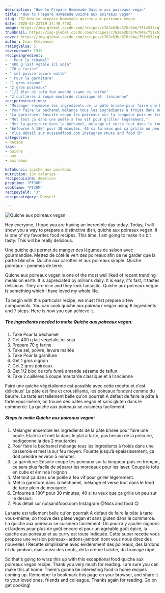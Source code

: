 ```yaml
---
description: "How to Prepare Homemade Quiche aux poireaux vegan"
title: "How to Prepare Homemade Quiche aux poireaux vegan"
slug: 752-how-to-prepare-homemade-quiche-aux-poireaux-vegan
date: 2020-05-23T19:14:40.740Z
image: https://img-global.cpcdn.com/recipes/c762e63bc676c94e/751x532cq70/quiche-aux-poireaux-vegan-photo-principale-de-la-recette.jpg
thumbnail: https://img-global.cpcdn.com/recipes/c762e63bc676c94e/751x532cq70/quiche-aux-poireaux-vegan-photo-principale-de-la-recette.jpg
cover: https://img-global.cpcdn.com/recipes/c762e63bc676c94e/751x532cq70/quiche-aux-poireaux-vegan-photo-principale-de-la-recette.jpg
author: Ivan Stevenson
ratingvalue: 5
reviewcount: 1919
recipeingredient:
- " Pour la bchamel"
- "400 g lait vgtale ici soja"
- "70 g farine"
- " sel poivre levure malte"
- " Pour la garniture"
- "1 gros oignon"
- "2 gros poireaux"
- "1/2 bloc de tofu fum amande ssame de taifun"
- "2 cuillères à soupe moutarde classique et  lancienne"
recipeinstructions:
- "Mélanger ensemble les ingrédients de la pâte brisée pour faire une boule. Etale la et met la dans le plat à tarte, pas besoin de la précuire, badigeonne la des 2 moutardes"
- "Pour faire la béchamel mélange tous les ingrédients à froids dans une casserole et met la sur feu moyen. Fouette jusqu’à épaississement, ça doit prendre environ 5 minutes."
- "La garniture: Ensuite coupe tes poireaux sur la longueur puis en tronçon, ce sera plus facile de séparer les morceaux pour les laver. Coupe le tofu en cube et émince l’oignon"
- "Met tout ça dans une poêle à feu vif pour griller légèrement."
- "Met la garniture dans la béchamel, mélange et verse tout dans le fond de tarte plein de moutarde."
- "Enfourne à 180° pour 30 minutes, 40 si tu veux que ça grille un peu sur le dessus."
- "Plus détail sur nutsandfood.com Instagram @Nuts and food 😊"
categories:
- Recipe
tags:
- quiche
- aux
- poireaux

katakunci: quiche aux poireaux 
nutrition: 134 calories
recipecuisine: American
preptime: "PT30M"
cooktime: "PT30M"
recipeyield: "3"
recipecategory: Dessert

---
```



![Quiche aux poireaux vegan](https://img-global.cpcdn.com/recipes/c762e63bc676c94e/751x532cq70/quiche-aux-poireaux-vegan-photo-principale-de-la-recette.jpg)

Hey everyone, I hope you are having an incredible day today. Today, I will show you a way to prepare a distinctive dish, quiche aux poireaux vegan. It is one of my favorites food recipes. This time, I am going to make it a bit tasty. This will be really delicious.

Une quiche qui permet de manger des légumes de saison avec gourmandise. Mettez de côté le vert des poireaux afin de ne garder que la partie blanche. Quiche aux carottes et aux poireaux simple. Quiche poireaux - pommes de terre.

Quiche aux poireaux vegan is one of the most well liked of recent trending meals on earth. It is appreciated by millions daily. It is easy, it's fast, it tastes delicious. They are nice and they look fantastic. Quiche aux poireaux vegan is something which I have loved my whole life.


To begin with this particular recipe, we must first prepare a few components. You can cook quiche aux poireaux vegan using 9 ingredients and 7 steps. Here is how you can achieve it.

<!--inarticleads1-->

##### The ingredients needed to make Quiche aux poireaux vegan:

1. Take  Pour la béchamel
1. Get 400 g lait végétale, ici soja
1. Prepare 70 g farine
1. Take  sel, poivre, levure maltée
1. Take  Pour la garniture
1. Get 1 gros oignon
1. Get 2 gros poireaux
1. Get 1/2 bloc de tofu fumé amande sésame de taifun
1. Take 2 cuillères à soupe moutarde classique et à l’ancienne


Faire une quiche végétalienne est possible avec cette recette et c&#39;est délicieux! La pâte est fine et croustillante, les poireaux fondent comme du beurre. La tarte est tellement belle qu&#39;on pourrait A défaut de faire la pâte à tarte vous-même, on trouve des pâtes vegan et sans gluten dans le commerce. La quiche aux poireaux se cuisinera facilement. 

<!--inarticleads2-->

##### Steps to make Quiche aux poireaux vegan:

1. Mélanger ensemble les ingrédients de la pâte brisée pour faire une boule. Etale la et met la dans le plat à tarte, pas besoin de la précuire, badigeonne la des 2 moutardes
1. Pour faire la béchamel mélange tous les ingrédients à froids dans une casserole et met la sur feu moyen. Fouette jusqu’à épaississement, ça doit prendre environ 5 minutes.
1. La garniture: Ensuite coupe tes poireaux sur la longueur puis en tronçon, ce sera plus facile de séparer les morceaux pour les laver. Coupe le tofu en cube et émince l’oignon
1. Met tout ça dans une poêle à feu vif pour griller légèrement.
1. Met la garniture dans la béchamel, mélange et verse tout dans le fond de tarte plein de moutarde.
1. Enfourne à 180° pour 30 minutes, 40 si tu veux que ça grille un peu sur le dessus.
1. Plus détail sur nutsandfood.com Instagram @Nuts and food 😊


La tarte est tellement belle qu&#39;on pourrait A défaut de faire la pâte à tarte vous-même, on trouve des pâtes vegan et sans gluten dans le commerce. La quiche aux poireaux se cuisinera facilement. On pourra y ajouter oignons et lardons pour plus de goût encore et pour un agréable goût épicé, la quiche aux poireaux et au curry est toute indiquée. Cette super recette vous propose une version poireaux-lardons-jambon dont vous nous direz des nouvelles ! Recette simplissime avec évidemment des poireaux, des lardons et du jambon, mais aussi des oeufs, de la crème fraîche, du fromage râpé. 

So that's going to wrap this up with this exceptional food quiche aux poireaux vegan recipe. Thank you very much for reading. I am sure you can make this at home. There's gonna be interesting food in home recipes coming up. Remember to bookmark this page on your browser, and share it to your loved ones, friends and colleague. Thanks again for reading. Go on get cooking!
